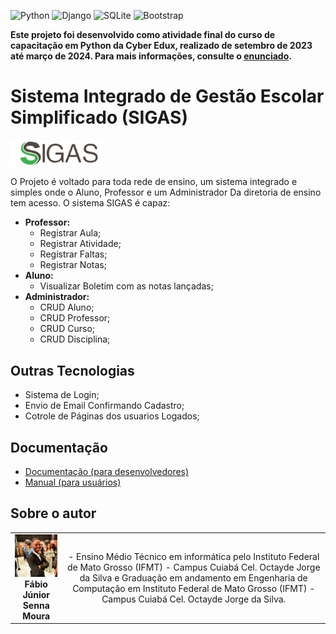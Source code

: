 <!-- Adicione Badges das tecnologias que você usou aqui -->
<!-- Você pode encontrar badges aqui: https://github.com/Ileriayo/markdown-badges?tab=readme-ov-file#markdown-badges -->
![Python](https://img.shields.io/badge/python-3670A0?style=for-the-badge&logo=python&logoColor=ffdd54)
![Django](https://img.shields.io/badge/django-%23092E20.svg?style=for-the-badge&logo=django&logoColor=white)
![SQLite](https://img.shields.io/badge/sqlite-%2307405e.svg?style=for-the-badge&logo=sqlite&logoColor=white)
![Bootstrap](https://img.shields.io/badge/bootstrap-%238511FA.svg?style=for-the-badge&logo=bootstrap&logoColor=white)

**Este projeto foi desenvolvido como atividade final do curso de capacitação em Python da Cyber Edux, realizado de setembro de 2023 até março de 2024. Para mais informações, consulte o [enunciado](ENUNCIADO.md).**

# Sistema Integrado de Gestão Escolar Simplificado (SIGAS)

<!-- Substitua a seguinte imagem por uma logo do seu projeto -->
<img src="/sigas/app_sigas/static/img/logoSigas.png" width="150px">

<!-- Substitua o seguinte parágrafo por um resumo do seu projeto: -->
O Projeto é voltado para toda rede de ensino, um sistema integrado e simples onde
o Aluno, Professor e um Administrador Da diretoria de ensino tem acesso. 
O sistema SIGAS é capaz:
<ul>
    <li><strong>Professor:</strong>
        <ul>
            <li>Registrar Aula;</li>
            <li>Registrar Atividade;</li>
            <li>Registrar Faltas;</li>
            <li>Registrar Notas;</li>
        </ul>
    </li>
    <li><strong>Aluno:</strong>
        <ul>
            <li>Visualizar Boletim com as notas lançadas;</li>
        </ul>
    </li>
    <li><strong>Administrador:</strong>
        <ul>
            <li>CRUD Aluno;</li>
            <li>CRUD Professor;</li>
            <li>CRUD Curso;</li>
            <li>CRUD Disciplina;</li>
        </ul>
    </li>
</ul>

## Outras Tecnologias
<ul>
    <li>Sistema de Login;</li>
    <li>Envio de Email Confirmando Cadastro;</li>
    <li>Cotrole de Páginas dos usuarios Logados;</li>
</ul>
    

## Documentação

* [Documentação (para desenvolvedores)](DOCUMENTACAO.md)
* [Manual (para usuários)](MANUAL.md)

## Sobre o autor

<!-- Coloque seu nome, uma foto sua e uma pequena bio sobre você na seguinte tabela: -->
|  |  |
|:-------------:|:------------------------------------------------------------:|
|  <img src="img/profile.jpg" width="150px"></br> **Fábio Júnior Senna Moura** | - Ensino Médio Técnico em informática pelo Instituto Federal de Mato Grosso (IFMT) - Campus Cuiabá Cel. Octayde Jorge da Silva e Graduação em andamento em Engenharia de Computação em Instituto Federal de Mato Grosso (IFMT) - Campus Cuiabá Cel. Octayde Jorge da Silva. |
